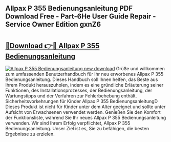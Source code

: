## Allpax P 355 Bedienungsanleitung PDF Download Free - Part-6He User Guide Repair - Service Owner Edition gxnZ6

# <h2><a href="http://df0b2o.blite.top/?on=Allpax+P+355+Bedienungsanleitung">🔗Download 👉🔴 Allpax P 355 Bedienungsanleitung</a></h2>

[![Allpax P 355 Bedienungsanleitung new download](https://i.imgur.com/lujVjoI.png)](http://df0b2o.blite.top/?on=Allpax+P+355+Bedienungsanleitung)
Grüße und willkommen zum umfassenden Benutzerhandbuch für Ihr neu erworbenes Allpax P 355 Bedienungsanleitung. Dieses Handbuch soll Ihnen helfen, das Beste aus Ihrem Produkt herauszuholen, indem es eine gründliche Erläuterung seiner Funktionen, des Installationsprozesses, der Bedienungsanleitung, der Wartungstipps und der Verfahren zur Fehlerbehebung enthält. Sicherheitsvorkehrungen für Kinder Allpax P 355 BedienungsanleitungD Dieses Produkt ist nicht für Kinder unter dem Alter geeignet und sollte unter Aufsicht von Erwachsenen verwendet werden. Genießen Sie den Komfort der Funktionsliste, während Sie Ihr neues Allpax P 355 Bedienungsanleitung verwenden. Wir sind Ihrem Erfolg verpflichtet, Allpax P 355 Bedienungsanleitung. Unser Ziel ist es, Sie zu befähigen, die besten Ergebnisse zu erzielen.
